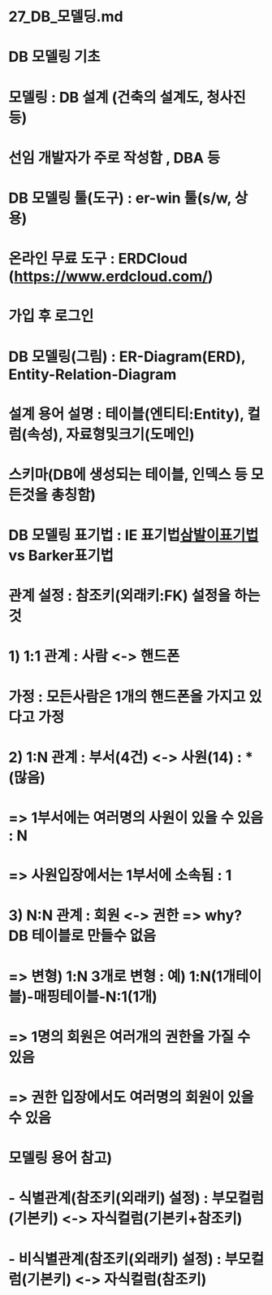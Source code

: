 # 27_DB_모델딩.md
# DB 모델링 기초
# 모델링 : DB 설계 (건축의 설계도, 청사진 등)
# 선임 개발자가 주로 작성함 , DBA 등
# DB 모델링 툴(도구) : er-win 툴(s/w, 상용)
# 온라인 무료 도구 : ERDCloud (https://www.erdcloud.com/)
# 가입 후 로그인
# DB 모델링(그림) : ER-Diagram(ERD), Entity-Relation-Diagram
# 설계 용어 설명 : 테이블(엔티티:Entity), 컬럼(속성), 자료형및크기(도메인)
#                 스키마(DB에 생성되는 테이블, 인덱스 등 모든것을 총칭함)
# DB 모델링 표기법 : IE 표기법[삼발이표기법](우리나라) vs Barker표기법

# 관계 설정 : 참조키(외래키:FK) 설정을 하는 것
# 1) 1:1 관계 : 사람 <-> 핸드폰
#    가정 : 모든사람은 1개의 핸드폰을 가지고 있다고 가정
# 2) 1:N 관계 : 부서(4건) <-> 사원(14) : *(많음)
#  => 1부서에는 여러명의 사원이 있을 수 있음 : N
#  => 사원입장에서는 1부서에 소속됨          : 1
# 3) N:N 관계 : 회원 <-> 권한       => why? DB 테이블로 만들수 없음
#  => 변형) 1:N 3개로 변형 : 예) 1:N(1개테이블)-매핑테이블-N:1(1개)
#  => 1명의 회원은 여러개의 권한을 가질 수 있음
#  => 권한 입장에서도 여러명의 회원이 있을 수 있음

# 모델링 용어 참고) 
#        - 식별관계(참조키(외래키) 설정) : 부모컬럼(기본키) <-> 자식컬럼(기본키+참조키)
#        - 비식별관계(참조키(외래키) 설정) : 부모컬럼(기본키) <-> 자식컬럼(참조키)